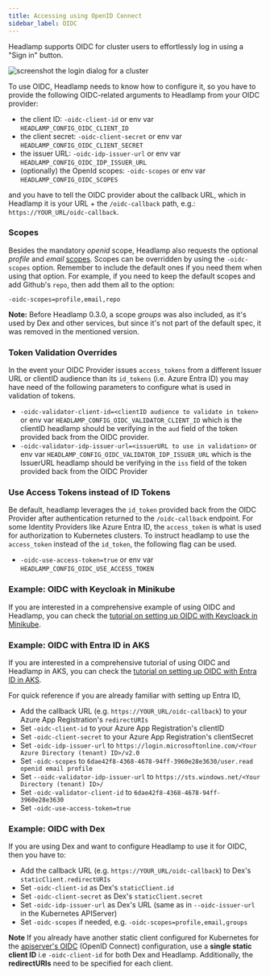 ```yaml
---
title: Accessing using OpenID Connect
sidebar_label: OIDC
---
```


Headlamp supports OIDC for cluster users to effortlessly log in using a "Sign in" button.

![screenshot the login dialog for a cluster](./oidc_button.png)

To use OIDC, Headlamp needs to know how to configure it, so you have to provide the following OIDC-related arguments to Headlamp from your OIDC provider:

- the client ID: `-oidc-client-id` or env var `HEADLAMP_CONFIG_OIDC_CLIENT_ID`
- the client secret: `-oidc-client-secret` or env var `HEADLAMP_CONFIG_OIDC_CLIENT_SECRET`
- the issuer URL: `-oidc-idp-issuer-url` or env var `HEADLAMP_CONFIG_OIDC_IDP_ISSUER_URL`
- (optionally) the OpenId scopes: `-oidc-scopes` or env var `HEADLAMP_CONFIG_OIDC_SCOPES`

and you have to tell the OIDC provider about the callback URL, which in Headlamp it is your URL + the `/oidc-callback` path, e.g.:
`https://YOUR_URL/oidc-callback`.

### Scopes

Besides the mandatory _openid_ scope, Headlamp also requests the optional
_profile_ and _email_
[scopes](https://openid.net/specs/openid-connect-basic-1_0.html#Scopes).
Scopes can be overridden by using the `-oidc-scopes` option. Remember to
include the default ones if you need them when using that option.
For example, if you need to keep the default scopes and add Github's `repo`,
then add them all to the option:

`-oidc-scopes=profile,email,repo`

**Note:** Before Headlamp 0.3.0, a scope _groups_ was also included, as it's
used by Dex and other services, but since it's not part of the default spec,
it was removed in the mentioned version.

### Token Validation Overrides

In the event your OIDC Provider issues `access_tokens` from a different Issuer URL or clientID audience than its `id_tokens` (i.e. Azure Entra ID) you may have need of the following parameters to configure what is used in validation of tokens.

- `-oidc-validator-client-id=<clientID audience to validate in token>` or env var `HEADLAMP_CONFIG_OIDC_VALIDATOR_CLIENT_ID` which is the clientID headlamp should be verifying in the `aud` field of the token provided back from the OIDC provider.
- `-oidc-validator-idp-issuer-url=<issuerURL to use in validation>` or env var `HEADLAMP_CONFIG_OIDC_VALIDATOR_IDP_ISSUER_URL` which is the IssuerURL headlamp should be verifying in the `iss` field of the token provided back from the OIDC Provider

### Use Access Tokens instead of ID Tokens

Be default, headlamp leverages the `id_token` provided back from the OIDC Provider after authentication returned to the `/oidc-callback` endpoint. For some Identity Providers like Azure Entra ID, the `access_token` is what is used for authorization to Kubernetes clusters. To instruct headlamp to use the `access_token` instead of the `id_token`, the following flag can be used.

- `-oidc-use-access-token=true` or env var `HEADLAMP_CONFIG_OIDC_USE_ACCESS_TOKEN`

### Example: OIDC with Keycloak in Minikube

If you are interested in a comprehensive example of using OIDC and Headlamp,
you can check the
[tutorial on setting up OIDC with Keycloack in Minikube](./keycloak/).

### Example: OIDC with Entra ID in AKS

If you are interested in a comprehensive tutorial of using OIDC and Headlamp in AKS,
you can check the
[tutorial on setting up OIDC with Entra ID in AKS](./azure-entra-id/).

For quick reference if you are already familiar with setting up Entra ID,

- Add the callback URL (e.g. `https://YOUR_URL/oidc-callback`) to your Azure App Registration's `redirectURIs`
- Set `-oidc-client-id` to your Azure App Registration's clientID
- Set `-oidc-client-secret` to your Azure App Registration's clientSecret
- Set `-oidc-idp-issuer-url` to `https://login.microsoftonline.com/<Your Azure Directory (tenant) ID>/v2.0`
- Set `-oidc-scopes` to `6dae42f8-4368-4678-94ff-3960e28e3630/user.read openid email profile`
- Set `--oidc-validator-idp-issuer-url` to `https://sts.windows.net/<Your Directory (tenant) ID>/`
- Set `-oidc-validator-client-id` to `6dae42f8-4368-4678-94ff-3960e28e3630`
- Set `-oidc-use-access-token=true`


### Example: OIDC with Dex

If you are using Dex and want to configure Headlamp to use it for OIDC,
then you have to:

- Add the callback URL (e.g. `https://YOUR_URL/oidc-callback`) to Dex's `staticClient.redirectURIs`
- Set `-oidc-client-id` as Dex's `staticClient.id`
- Set `-oidc-client-secret` as Dex's `staticClient.secret`
- Set `-oidc-idp-issuer-url` as Dex's URL (same as in `--oidc-issuer-url` in the Kubernetes APIServer)
- Set `-oidc-scopes` if needed, e.g. `-oidc-scopes=profile,email,groups`

**Note** If you already have another static client configured for Kubernetes for the [apiserver's OIDC](https://kubernetes.io/docs/reference/access-authn-authz/authentication/#configuring-the-api-server) (OpenID Connect) configuration, use a **single static client ID** i.e `-oidc-client-id` for both Dex and Headlamp. Additionally, the **redirectURIs** need to be specified for each client.
